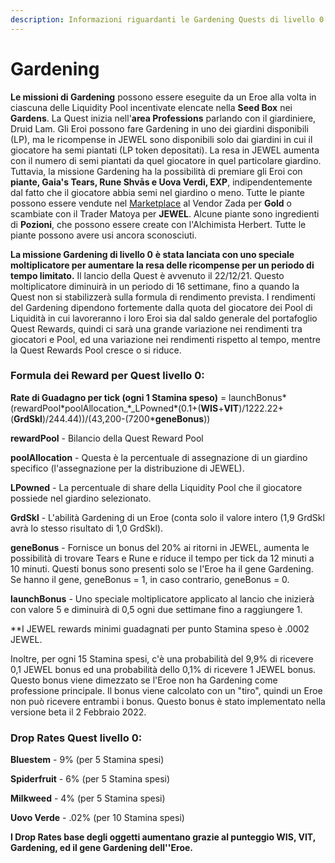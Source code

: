 ```yaml
---
description: Informazioni riguardanti le Gardening Quests di livello 0
---
```


# Gardening

**Le missioni di Gardening** possono essere eseguite da un Eroe alla volta in ciascuna delle Liquidity Pool incentivate elencate nella **Seed Box** nei **Gardens**. La Quest inizia nell'**area Professions** parlando con il giardiniere, Druid Lam. Gli Eroi possono fare Gardening in uno dei giardini disponibili (LP), ma le ricompense in JEWEL sono disponibili solo dai giardini in cui il giocatore ha semi piantati (LP token depositati). La resa in JEWEL aumenta con il numero di semi piantati da quel giocatore in quel particolare giardino. Tuttavia, la missione Gardening ha la possibilità di premiare gli Eroi con **piante, Gaia's Tears, Rune Shvās e Uova Verdi, EXP**, indipendentemente dal fatto che il giocatore abbia semi nel giardino o meno. Tutte le piante possono essere vendute nel [Marketplace](../marketplace.md) al Vendor Zada ​​per **Gold** o scambiate con il Trader Matoya per **JEWEL**. Alcune piante sono ingredienti di **Pozioni**, che possono essere create con l'Alchimista Herbert. Tutte le piante possono avere usi ancora sconosciuti.

**La missione Gardening di livello 0** **è stata lanciata con uno speciale moltiplicatore per aumentare la resa delle ricompense per un periodo di tempo limitato.** Il lancio della Quest è avvenuto il 22/12/21. Questo moltiplicatore diminuirà in un periodo di 16 settimane, fino a quando la Quest non si stabilizzerà sulla formula di rendimento prevista. I rendimenti del Gardening dipendono fortemente dalla quota del giocatore dei Pool di Liquidità in cui lavoreranno i loro Eroi sia dal saldo generale del portafoglio Quest Rewards, quindi ci sarà una grande variazione nei rendimenti tra giocatori e Pool, ed una variazione nei rendimenti rispetto al tempo, mentre la Quest Rewards Pool cresce o si riduce.

### **Formula dei Reward per Quest livello 0:**

**Rate di Guadagno per tick (ogni 1 Stamina speso)** = launchBonus\*(rewardPool\*poolAllocation\_\*\_LPowned\*(0.1+(**WIS**+**VIT**)/1222.22+(**GrdSkl**)/244.44))/(43,200-(7200\***geneBonus**))

**rewardPool** - Bilancio della Quest Reward Pool

**poolAllocation** - Questa è la percentuale di assegnazione di un giardino specifico (l'assegnazione per la distribuzione di JEWEL).

**LPowned** - La percentuale di share della Liquidity Pool che il giocatore possiede nel giardino selezionato.

**GrdSkl** - L'abilità Gardening di un Eroe (conta solo il valore intero (1,9 GrdSkl avrà lo stesso risultato di 1,0 GrdSkl).

**geneBonus** - Fornisce un bonus del 20% ai ritorni in JEWEL, aumenta le possibilità di trovare Tears e Rune e riduce il tempo per tick da 12 minuti a 10 minuti. Questi bonus sono presenti solo se l'Eroe ha il gene Gardening. Se hanno il gene, geneBonus = 1, in caso contrario, geneBonus = 0.

**launchBonus** - Uno speciale moltiplicatore applicato al lancio che inizierà con valore 5 e diminuirà di 0,5 ogni due settimane fino a raggiungere 1.

\*\*I JEWEL rewards minimi guadagnati per punto Stamina speso è .0002 JEWEL.

Inoltre, per ogni 15 Stamina spesi, c'è una probabilità del 9,9% di ricevere 0,1 JEWEL bonus ed una probabilità dello 0,1% di ricevere 1 JEWEL bonus. Questo bonus viene dimezzato se l'Eroe non ha Gardening come professione principale. Il bonus viene calcolato con un "tiro", quindi un Eroe non può ricevere entrambi i bonus. Questo bonus è stato implementato nella versione beta il 2 Febbraio 2022.

### **Drop Rates Quest livello 0:**

**Bluestem** - 9% (per 5 Stamina spesi)

**Spiderfruit** - 6% (per 5 Stamina spesi)

**Milkweed** - 4% (per 5 Stamina spesi)

**Uovo Verde** - .02% (per 10 Stamina spesi)

**I Drop Rates base degli oggetti aumentano grazie al punteggio WIS, VIT, Gardening, ed il gene Gardening dell''Eroe.**
